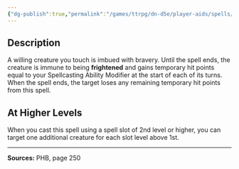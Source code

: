 ```yaml
---
{"dg-publish":true,"permalink":"/games/ttrpg/dn-d5e/player-aids/spells/level-1/heroism/","tags":["ttrpg/dnd/5e","verbal","somatic","concentration","spell"],"noteIcon":""}
---
```



## Description
A willing creature you touch is imbued with bravery.
Until the spell ends, the creature is immune to being **frightened** and gains temporary hit points equal to your Spellcasting Ability Modifier at the start of each of its turns.
When the spell ends, the target loses any remaining temporary hit points from this spell.

## At Higher Levels
When you cast this spell using a spell slot of 2nd level or higher, you can target one additional creature for each slot level above 1st.

---

**Sources:** PHB, page 250
